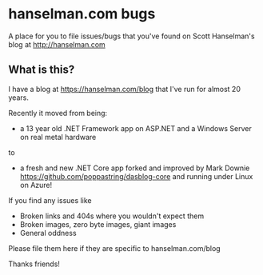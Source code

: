 # hanselman.com bugs
A place for you to file issues/bugs that you've found on Scott Hanselman's blog at http://hanselman.com

## What is this?

I have a blog at https://hanselman.com/blog that I've run for almost 20 years.

Recently it moved from being: 

* a 13 year old .NET Framework app on ASP.NET and a Windows Server on real metal hardware 

to

* a fresh and new .NET Core app forked and improved by Mark Downie https://github.com/poppastring/dasblog-core and running under Linux on Azure!

If you find any issues like

* Broken links and 404s where you wouldn't expect them
* Broken images, zero byte images, giant images
* General oddness

Please file them here if they are specific to hanselman.com/blog

Thanks friends!

